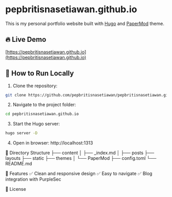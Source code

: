 # pepbritisnasetiawan.github.io

This is my personal portfolio website built with [Hugo](https://gohugo.io/) and [PaperMod](https://github.com/adityatelange/hugo-PaperMod) theme.

## 🔥 Live Demo
[https://pepbritisnasetiawan.github.io](https://pepbritisnasetiawan.github.io)

## 🚀 How to Run Locally
1. Clone the repository:
```bash
git clone https://github.com/pepbritisnasetiawan/pepbritisnasetiawan.github.io.git
```

2. Navigate to the project folder:
```bash
cd pepbritisnasetiawan.github.io
```

3. Start the Hugo server:
```bash
hugo server -D
```

4. Open in browser:
http://localhost:1313

📁 Directory Structure
├── content
│   ├── _index.md
│   ├── posts
├── layouts
├── static
├── themes
│   └── PaperMod
├── config.toml
└── README.md

🌟 Features
✅ Clean and responsive design
✅ Easy to navigate
✅ Blog integration with PurpleSec

📜 License
